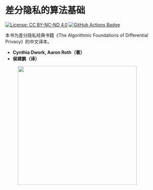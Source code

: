 # 差分隐私的算法基础

[![License: CC BY-NC-ND 4.0](https://img.shields.io/badge/License-CC\_BY--NC--ND\_4.0-lightgrey.svg)](https://creativecommons.org/licenses/by-nc-nd/4.0/) [![GitHub Actions Badge](https://img.shields.io/badge/GitHub%20Actions-2088FF?logo=githubactions&logoColor=fff&style=flat)](https://github.com/HouJP/the-algorithmic-foundations-of-differential-privacy)

本书为差分隐私经典书籍《The Algorithmic Foundations of Differential Privacy》的中文译本。

* **Cynthia Dwork, Aaron Roth（著）**
* **侯建鹏（译）**

<figure><img src="https://m.media-amazon.com/images/W/MEDIAX_792452-T2/images/I/51XqQoJs3fL._SL1360_.jpg" alt="" width="375"><figcaption></figcaption></figure>

